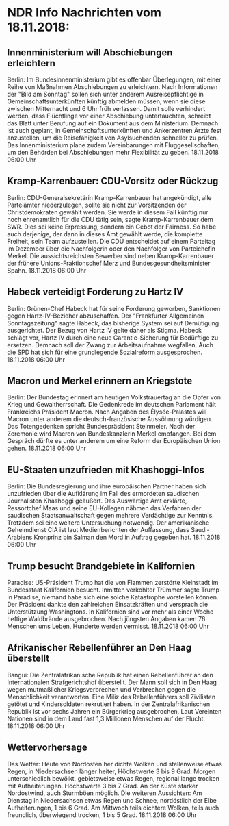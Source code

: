 # NDR Info Nachrichten vom 18.11.2018:


## Innenministerium will Abschiebungen erleichtern
Berlin: Im Bundesinnenministerium gibt es offenbar Überlegungen, mit einer Reihe von Maßnahmen Abschiebungen zu erleichtern. Nach Informationen der "Bild am Sonntag" sollen sich unter anderem Ausreisepflichtige in Gemeinschaftsunterkünften künftig abmelden müssen, wenn sie diese zwischen Mitternacht und 6 Uhr früh verlassen. Damit solle verhindert werden, dass Flüchtlinge vor einer Abschiebung untertauchten, schreibt das Blatt unter Berufung auf ein Dokument aus dem Ministerium. Demnach ist auch geplant, in Gemeinschaftsunterkünften und Ankerzentren Ärzte fest anzustellen, um die Reisefähigkeit von Asylsuchenden schneller zu prüfen. Das Innenministerium plane zudem Vereinbarungen mit Fluggesellschaften, um den Behörden bei Abschiebungen mehr Flexibilität zu geben. 18.11.2018 06:00 Uhr 

## Kramp-Karrenbauer: CDU-Vorsitz oder Rückzug
Berlin:	CDU-Generalsekretärin Kramp-Karrenbauer hat angekündigt, alle Parteiämter niederzulegen, sollte sie nicht zur Vorsitzenden der Christdemokraten gewählt werden. Sie werde in diesem Fall künftig nur noch ehrenamtlich für die CDU tätig sein, sagte Kramp-Karrenbauer dem SWR. Dies sei keine Erpressung, sondern ein Gebot der Fairness. So habe auch derjenige, der dann in dieses Amt gewählt werde, die komplette Freiheit, sein Team aufzustellen. Die CDU entscheidet auf einem Parteitag im Dezember über die Nachfolgerin oder den Nachfolger von Parteichefin Merkel. Die aussichtsreichsten Bewerber sind neben Kramp-Karrenbauer der frühere Unions-Fraktionschef Merz und Bundesgesundheitsminister Spahn. 18.11.2018 06:00 Uhr 

## Habeck verteidigt Forderung zu Hartz IV
Berlin:	Grünen-Chef Habeck hat für seine Forderung geworben, Sanktionen gegen Hartz-IV-Bezieher abzuschaffen. Der "Frankfurter Allgemeinen Sonntagszeitung" sagte Habeck, das bisherige System sei auf Demütigung ausgerichtet. Der Bezug von Hartz IV gelte daher als Stigma. Habeck schlägt vor, Hartz IV durch eine neue Garantie-Sicherung für Bedürftige zu ersetzen. Demnach soll der Zwang zur Arbeitsaufnahme wegfallen. Auch die SPD hat sich für eine grundlegende Sozialreform ausgesprochen. 18.11.2018 06:00 Uhr 

## Macron und Merkel erinnern an Kriegstote
Berlin: Der Bundestag erinnert am heutigen Volkstrauertag an die Opfer von Krieg und Gewaltherrschaft. Die Gedenkrede im deutschen Parlament hält Frankreichs Präsident Macron. Nach Angaben des Élysée-Palastes will Macron unter anderem die deutsch-französische Aussöhnung würdigen. Das Totengedenken spricht Bundespräsident Steinmeier. Nach der Zeremonie wird Macron von Bundeskanzlerin Merkel empfangen. Bei dem Gespräch dürfte es unter anderem um eine Reform der Europäischen Union gehen. 18.11.2018 06:00 Uhr 

## EU-Staaten unzufrieden mit Khashoggi-Infos
Berlin:	Die Bundesregierung und ihre europäischen Partner haben sich unzufrieden über die Aufklärung im Fall des ermordeten saudischen Journalisten Khashoggi geäußert. Das Auswärtige Amt erklärte, Ressortchef Maas und seine EU-Kollegen nähmen das Verfahren der saudischen Staatsanwaltschaft gegen mehrere Verdächtige zur Kenntnis. Trotzdem sei eine weitere Untersuchung notwendig. Der amerikanische Geheimdienst CIA ist laut Medienberichten der Auffassung, dass Saudi-Arabiens Kronprinz bin Salman den Mord in Auftrag gegeben hat. 18.11.2018 06:00 Uhr 

## Trump besucht Brandgebiete in Kalifornien
Paradise:	US-Präsident Trump hat die von Flammen zerstörte Kleinstadt im Bundesstaat Kalifornien besucht. Inmitten verkohlter Trümmer sagte Trump in Paradise, niemand habe sich eine solche Katastrophe vorstellen können. Der Präsident dankte den zahlreichen Einsatzkräften und versprach die Unterstützung Washingtons. In Kalifornien sind vor mehr als einer Woche heftige Waldbrände ausgebrochen. Nach jüngsten Angaben kamen 76 Menschen ums Leben, Hunderte werden vermisst. 18.11.2018 06:00 Uhr 

## Afrikanischer Rebellenführer an Den Haag überstellt
Bangui:	Die Zentralafrikanische Republik hat einen Rebellenführer an den Internationalen Strafgerichtshof überstellt. Der Mann soll sich in Den Haag wegen mutmaßlicher Kriegsverbrechen und Verbrechen gegen die Menschlichkeit verantworten. Eine Miliz des Rebellenführers soll Zivilisten getötet und Kindersoldaten rekrutiert haben. In der Zentralafrikanischen Republik ist vor sechs Jahren ein Bürgerkrieg ausgebrochen. Laut Vereinten Nationen sind in dem Land fast 1,3 Millionen Menschen auf der Flucht. 18.11.2018 06:00 Uhr 

## Wettervorhersage
Das Wetter: Heute von Nordosten her dichte Wolken und stellenweise etwas Regen, in Niedersachsen länger heiter, Höchstwerte 3 bis 9 Grad. Morgen unterschiedlich bewölkt, gebietsweise etwas Regen, regional lange trocken mit Aufheiterungen. Höchstwerte 3 bis 7 Grad. An der Küste starker Nordostwind, auch Sturmböen möglich. Die weiteren Aussichten: Am Dienstag in Niedersachsen etwas Regen und Schnee, nordöstlich der Elbe Aufheiterungen, 1 bis 6 Grad. Am Mittwoch teils dichtere Wolken, teils auch freundlich, überwiegend trocken, 1 bis 5 Grad. 18.11.2018 06:00 Uhr 
